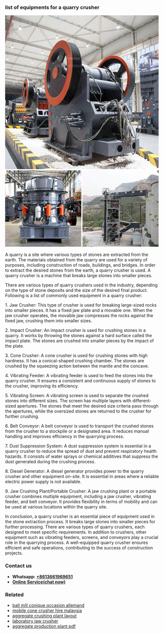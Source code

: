 <h3>list of equipments for a quarry crusher</h3><img src='1708587034.jpg' alt=''><p>A quarry is a site where various types of stones are extracted from the earth. The materials obtained from the quarry are used for a variety of purposes, including construction of roads, buildings, and bridges. In order to extract the desired stones from the earth, a quarry crusher is used. A quarry crusher is a machine that breaks large stones into smaller pieces.</p><p>There are various types of quarry crushers used in the industry, depending on the type of stone deposits and the size of the desired final product. Following is a list of commonly used equipment in a quarry crusher:</p><p>1. Jaw Crusher: This type of crusher is used for breaking large-sized rocks into smaller pieces. It has a fixed jaw plate and a movable one. When the jaw crusher operates, the movable jaw compresses the rocks against the fixed jaw, crushing them into smaller sizes.</p><p>2. Impact Crusher: An impact crusher is used for crushing stones in a quarry. It works by throwing the stones against a hard surface called the impact plate. The stones are crushed into smaller pieces by the impact of the plate.</p><p>3. Cone Crusher: A cone crusher is used for crushing stones with high hardness. It has a conical-shaped crushing chamber. The stones are crushed by the squeezing action between the mantle and the concave.</p><p>4. Vibrating Feeder: A vibrating feeder is used to feed the stones into the quarry crusher. It ensures a consistent and continuous supply of stones to the crusher, improving its efficiency.</p><p>5. Vibrating Screen: A vibrating screen is used to separate the crushed stones into different sizes. The screen has multiple layers with different-sized apertures. The stones that meet the desired size criteria pass through the apertures, while the oversized stones are returned to the crusher for further crushing.</p><p>6. Belt Conveyor: A belt conveyor is used to transport the crushed stones from the crusher to a stockpile or a designated area. It reduces manual handling and improves efficiency in the quarrying process.</p><p>7. Dust Suppression System: A dust suppression system is essential in a quarry crusher to reduce the spread of dust and prevent respiratory health hazards. It consists of water sprays or chemical additives that suppress the dust generated during the crushing process.</p><p>8. Diesel Generator: A diesel generator provides power to the quarry crusher and other equipment on-site. It is essential in areas where a reliable electric power supply is not available.</p><p>9. Jaw Crushing Plant/Portable Crusher: A jaw crushing plant or a portable crusher combines multiple equipment, including a jaw crusher, vibrating feeder, and belt conveyor. It provides flexibility in terms of mobility and can be used at various locations within the quarry site.</p><p>In conclusion, a quarry crusher is an essential piece of equipment used in the stone extraction process. It breaks large stones into smaller pieces for further processing. There are various types of quarry crushers, each designed to meet specific requirements. In addition to crushers, other equipment such as vibrating feeders, screens, and conveyors play a crucial role in the quarrying process. A well-equipped quarry crusher ensures efficient and safe operations, contributing to the success of construction projects.</p><h3>Contact us</h3><ul><li><strong>Whatsapp:&nbsp;<a href="https://wa.me/8613661969651">+8613661969651</a></strong></li><li><a href="https://swt.shibang-china.com/?git&amp;zhl&amp;list of equipments for a quarry crusher"><strong>Online Service(chat now)</strong></a></li></ul><h3>Related</h3><ul><li><a href='ball mill conique occasion allemand.md'>ball mill conique occasion allemand</a></li><li><a href='mobile cone crusher hire malaysia.md'>mobile cone crusher hire malaysia</a></li><li><a href='aggregate crushing plant layout.md'>aggregate crushing plant layout</a></li><li><a href='laboratory jaw crusher.md'>laboratory jaw crusher</a></li><li><a href='aggregate production plant pdf.md'>aggregate production plant pdf</a></li></ul>